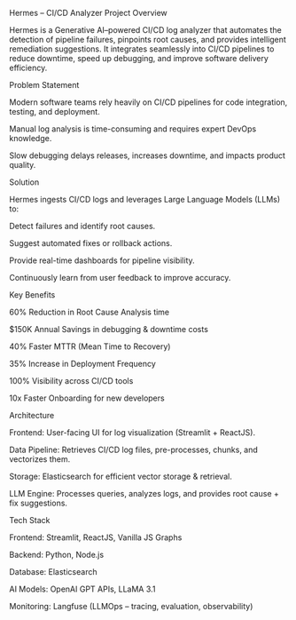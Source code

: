 Hermes – CI/CD Analyzer
Project Overview

Hermes is a Generative AI–powered CI/CD log analyzer that automates the detection of pipeline failures, pinpoints root causes, and provides intelligent remediation suggestions. It integrates seamlessly into CI/CD pipelines to reduce downtime, speed up debugging, and improve software delivery efficiency.

 Problem Statement

Modern software teams rely heavily on CI/CD pipelines for code integration, testing, and deployment.

Manual log analysis is time-consuming and requires expert DevOps knowledge.

Slow debugging delays releases, increases downtime, and impacts product quality.

 Solution

Hermes ingests CI/CD logs and leverages Large Language Models (LLMs) to:

Detect failures and identify root causes.

Suggest automated fixes or rollback actions.

Provide real-time dashboards for pipeline visibility.

Continuously learn from user feedback to improve accuracy.

 Key Benefits

 60% Reduction in Root Cause Analysis time

 $150K Annual Savings in debugging & downtime costs

 40% Faster MTTR (Mean Time to Recovery)

35% Increase in Deployment Frequency

100% Visibility across CI/CD tools

 10x Faster Onboarding for new developers

Architecture

Frontend: User-facing UI for log visualization (Streamlit + ReactJS).

Data Pipeline: Retrieves CI/CD log files, pre-processes, chunks, and vectorizes them.

Storage: Elasticsearch for efficient vector storage & retrieval.

LLM Engine: Processes queries, analyzes logs, and provides root cause + fix suggestions.

Tech Stack

Frontend: Streamlit, ReactJS, Vanilla JS Graphs

Backend: Python, Node.js

Database: Elasticsearch

AI Models: OpenAI GPT APIs, LLaMA 3.1

Monitoring: Langfuse (LLMOps – tracing, evaluation, observability)


